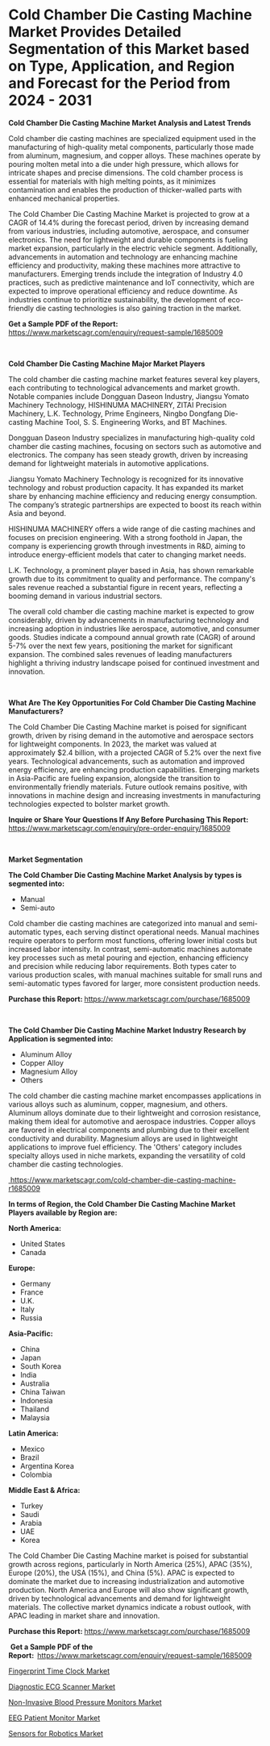 <p><h1>Cold Chamber Die Casting Machine Market Provides Detailed Segmentation of this Market based on Type, Application, and Region and Forecast for the Period from 2024 - 2031</h1></p><p><strong>Cold Chamber Die Casting Machine Market Analysis and Latest Trends</strong></p>
<p><p>Cold chamber die casting machines are specialized equipment used in the manufacturing of high-quality metal components, particularly those made from aluminum, magnesium, and copper alloys. These machines operate by pouring molten metal into a die under high pressure, which allows for intricate shapes and precise dimensions. The cold chamber process is essential for materials with high melting points, as it minimizes contamination and enables the production of thicker-walled parts with enhanced mechanical properties.</p><p>The Cold Chamber Die Casting Machine Market is projected to grow at a CAGR of 14.4% during the forecast period, driven by increasing demand from various industries, including automotive, aerospace, and consumer electronics. The need for lightweight and durable components is fueling market expansion, particularly in the electric vehicle segment. Additionally, advancements in automation and technology are enhancing machine efficiency and productivity, making these machines more attractive to manufacturers. Emerging trends include the integration of Industry 4.0 practices, such as predictive maintenance and IoT connectivity, which are expected to improve operational efficiency and reduce downtime. As industries continue to prioritize sustainability, the development of eco-friendly die casting technologies is also gaining traction in the market.</p></p>
<p><strong>Get a Sample PDF of the Report:&nbsp;</strong> <a href="https://www.marketscagr.com/enquiry/request-sample/1685009?utm_campaign=1564&utm_medium=2&utm_source=Github&utm_content=ia&utm_term=16102024&utm_id=cold-chamber-die-casting-machine">https://www.marketscagr.com/enquiry/request-sample/1685009</a></p>
<p>&nbsp;</p>
<p><strong>Cold Chamber Die Casting Machine Major Market Players</strong></p>
<p><p>The cold chamber die casting machine market features several key players, each contributing to technological advancements and market growth. Notable companies include Dongguan Daseon Industry, Jiangsu Yomato Machinery Technology, HISHINUMA MACHINERY, ZITAI Precision Machinery, L.K. Technology, Prime Engineers, Ningbo Dongfang Die-casting Machine Tool, S. S. Engineering Works, and BT Machines.</p><p>Dongguan Daseon Industry specializes in manufacturing high-quality cold chamber die casting machines, focusing on sectors such as automotive and electronics. The company has seen steady growth, driven by increasing demand for lightweight materials in automotive applications.</p><p>Jiangsu Yomato Machinery Technology is recognized for its innovative technology and robust production capacity. It has expanded its market share by enhancing machine efficiency and reducing energy consumption. The company’s strategic partnerships are expected to boost its reach within Asia and beyond.</p><p>HISHINUMA MACHINERY offers a wide range of die casting machines and focuses on precision engineering. With a strong foothold in Japan, the company is experiencing growth through investments in R&D, aiming to introduce energy-efficient models that cater to changing market needs.</p><p>L.K. Technology, a prominent player based in Asia, has shown remarkable growth due to its commitment to quality and performance. The company's sales revenue reached a substantial figure in recent years, reflecting a booming demand in various industrial sectors.</p><p>The overall cold chamber die casting machine market is expected to grow considerably, driven by advancements in manufacturing technology and increasing adoption in industries like aerospace, automotive, and consumer goods. Studies indicate a compound annual growth rate (CAGR) of around 5-7% over the next few years, positioning the market for significant expansion. The combined sales revenues of leading manufacturers highlight a thriving industry landscape poised for continued investment and innovation.</p></p>
<p>&nbsp;</p>
<p><strong>What Are The Key Opportunities For Cold Chamber Die Casting Machine Manufacturers?</strong></p>
<p><p>The Cold Chamber Die Casting Machine market is poised for significant growth, driven by rising demand in the automotive and aerospace sectors for lightweight components. In 2023, the market was valued at approximately $2.4 billion, with a projected CAGR of 5.2% over the next five years. Technological advancements, such as automation and improved energy efficiency, are enhancing production capabilities. Emerging markets in Asia-Pacific are fueling expansion, alongside the transition to environmentally friendly materials. Future outlook remains positive, with innovations in machine design and increasing investments in manufacturing technologies expected to bolster market growth.</p></p>
<p><strong>Inquire or Share Your Questions If Any Before Purchasing This Report:</strong> <a href="https://www.marketscagr.com/enquiry/pre-order-enquiry/1685009?utm_campaign=1564&utm_medium=2&utm_source=Github&utm_content=ia&utm_term=16102024&utm_id=cold-chamber-die-casting-machine">https://www.marketscagr.com/enquiry/pre-order-enquiry/1685009</a></p>
<p>&nbsp;</p>
<p><strong>Market Segmentation</strong></p>
<p><strong>The Cold Chamber Die Casting Machine Market Analysis by types is segmented into:</strong></p>
<p><ul><li>Manual</li><li>Semi-auto</li></ul></p>
<p><p>Cold chamber die casting machines are categorized into manual and semi-automatic types, each serving distinct operational needs. Manual machines require operators to perform most functions, offering lower initial costs but increased labor intensity. In contrast, semi-automatic machines automate key processes such as metal pouring and ejection, enhancing efficiency and precision while reducing labor requirements. Both types cater to various production scales, with manual machines suitable for small runs and semi-automatic types favored for larger, more consistent production needs.</p></p>
<p><strong>Purchase this Report:&nbsp;</strong><a href="https://www.marketscagr.com/purchase/1685009?utm_campaign=1564&utm_medium=2&utm_source=Github&utm_content=ia&utm_term=16102024&utm_id=cold-chamber-die-casting-machine">https://www.marketscagr.com/purchase/1685009</a></p>
<p>&nbsp;</p>
<p><strong>The Cold Chamber Die Casting Machine Market Industry Research by Application is segmented into:</strong></p>
<p><ul><li>Aluminum Alloy</li><li>Copper Alloy</li><li>Magnesium Alloy</li><li>Others</li></ul></p>
<p><p>The cold chamber die casting machine market encompasses applications in various alloys such as aluminum, copper, magnesium, and others. Aluminum alloys dominate due to their lightweight and corrosion resistance, making them ideal for automotive and aerospace industries. Copper alloys are favored in electrical components and plumbing due to their excellent conductivity and durability. Magnesium alloys are used in lightweight applications to improve fuel efficiency. The 'Others' category includes specialty alloys used in niche markets, expanding the versatility of cold chamber die casting technologies.</p></p>
<p><a href="https://www.marketscagr.com/cold-chamber-die-casting-machine-r1685009?utm_campaign=1564&utm_medium=2&utm_source=Github&utm_content=ia&utm_term=16102024&utm_id=cold-chamber-die-casting-machine">&nbsp;https://www.marketscagr.com/cold-chamber-die-casting-machine-r1685009</a></p>
<p><strong>In terms of Region, the Cold Chamber Die Casting Machine Market Players available by Region are:</strong></p>
<p>
    <p> <strong> North America: </strong>
        <ul>
            <li>United States</li>
            <li>Canada</li>
        </ul>
        </p> 
    <p> <strong> Europe: </strong>
        <ul>
            <li>Germany</li>
            <li>France</li>
            <li>U.K.</li>
            <li>Italy</li>
            <li>Russia</li>
        </ul>
        </p> 
    <p> <strong> Asia-Pacific: </strong>
        <ul>
            <li>China</li>
            <li>Japan</li>
            <li>South Korea</li>
            <li>India</li>
            <li>Australia</li>
            <li>China Taiwan</li>
            <li>Indonesia</li>
            <li>Thailand</li>
            <li>Malaysia</li>
        </ul>
        </p> 
    <p> <strong> Latin America: </strong>
        <ul>
            <li>Mexico</li>
            <li>Brazil</li>
            <li>Argentina Korea</li>
            <li>Colombia</li>
        </ul>
        </p> 
    <p> <strong> Middle East & Africa: </strong>
        <ul>
            <li>Turkey</li>
            <li>Saudi</li>
            <li>Arabia</li>
            <li>UAE</li>
            <li>Korea</li>
        </ul>
    </p>
    </p>
<p><p>The Cold Chamber Die Casting Machine market is poised for substantial growth across regions, particularly in North America (25%), APAC (35%), Europe (20%), the USA (15%), and China (5%). APAC is expected to dominate the market due to increasing industrialization and automotive production. North America and Europe will also show significant growth, driven by technological advancements and demand for lightweight materials. The collective market dynamics indicate a robust outlook, with APAC leading in market share and innovation.</p></p>
<p><strong>Purchase this Report: </strong><a href="https://www.marketscagr.com/purchase/1685009?utm_campaign=1564&utm_medium=2&utm_source=Github&utm_content=ia&utm_term=16102024&utm_id=cold-chamber-die-casting-machine">https://www.marketscagr.com/purchase/1685009</a></p>
<p>&nbsp;<strong>Get a Sample PDF of the Report:&nbsp;&nbsp;</strong><a href="https://www.marketscagr.com/enquiry/request-sample/1685009?utm_campaign=1564&utm_medium=2&utm_source=Github&utm_content=ia&utm_term=16102024&utm_id=cold-chamber-die-casting-machine">https://www.marketscagr.com/enquiry/request-sample/1685009</a></p>
<p><strong></strong></p>
<p><p><a href="https://www.linkedin.com/pulse/comprehensive-fingerprint-time-clock-market-report-segmentation-exw5c?trk=public_post_embed_feed-article-content&utm_campaign=1564&utm_medium=2&utm_source=Github&utm_content=ia&utm_term=16102024&utm_id=cold-chamber-die-casting-machine">Fingerprint Time Clock Market</a></p><p><a href="https://www.linkedin.com/pulse/exploring-diagnostic-ecg-scanner-market-strategic-insights-growth-eobfe?utm_campaign=1564&utm_medium=2&utm_source=Github&utm_content=ia&utm_term=16102024&utm_id=cold-chamber-die-casting-machine">Diagnostic ECG Scanner Market</a></p><p><a href="https://www.linkedin.com/pulse/non-invasive-blood-pressure-monitors-mosaic-piecing-together-fxrpf?utm_campaign=1564&utm_medium=2&utm_source=Github&utm_content=ia&utm_term=16102024&utm_id=cold-chamber-die-casting-machine">Non-Invasive Blood Pressure Monitors Market</a></p><p><a href="https://www.linkedin.com/pulse/eeg-patient-monitor-market-size-type-portablefloor-standingother-imjtf?utm_campaign=1564&utm_medium=2&utm_source=Github&utm_content=ia&utm_term=16102024&utm_id=cold-chamber-die-casting-machine">EEG Patient Monitor Market</a></p><p><a href="https://www.linkedin.com/pulse/future-sensors-robotics-market-global-forecast-trends-2024--twjcc?trk=public_post_embed_feed-article-content&utm_campaign=1564&utm_medium=2&utm_source=Github&utm_content=ia&utm_term=16102024&utm_id=cold-chamber-die-casting-machine">Sensors for Robotics Market</a></p></p>